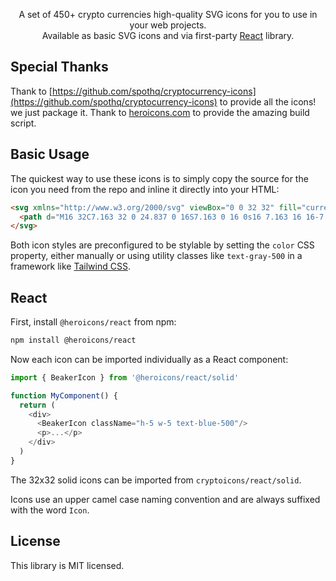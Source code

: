 <p align="center">
  A set of 450+ crypto currencies high-quality SVG icons for you to use in your web projects. <br>Available as basic SVG icons and via first-party <a href="#react">React</a> library.
<p>

## Special Thanks 
Thank to [https://github.com/spothq/cryptocurrency-icons](https://github.com/spothq/cryptocurrency-icons) to provide all the icons! we just package it. 
Thank to [heroicons.com](https://heroicons.com) to provide the amazing build script.


## Basic Usage

The quickest way to use these icons is to simply copy the source for the icon you need from the repo and inline it directly into your HTML:

```html
<svg xmlns="http://www.w3.org/2000/svg" viewBox="0 0 32 32" fill="currentColor" aria-hidden="true">
  <path d="M16 32C7.163 32 0 24.837 0 16S7.163 0 16 0s16 7.163 16 16-7.163 16-16 16zm-.065-28C9.342 4.001 4 9.347 4 15.94c.001 6.592 5.347 11.936 11.94 11.935 6.592-.002 11.936-5.347 11.935-11.94A11.937 11.937 0 0015.935 4zm-4.847 5.23a.123.123 0 01.125-.12h4.973a6.98 6.98 0 013.027.628c.18.088.357.186.528.292l-3.237 1.853h-1.689a.123.123 0 00-.12.126v.932l-3.607 2.086V9.23zM9.749 19.708l-2.162-2.184 7.12-4.108v2.662a.123.123 0 00.125.12h1.017l-6.093 3.51h-.007zm10.662-2.03c-1.044.872-2.477 1.308-4.299 1.308h-1.297a.123.123 0 00-.123.123v2.688l-1.81 1.042-1.69.977-.107.06v-4.455l5.603-3.224a2.056 2.056 0 001.297-.513 1.74 1.74 0 00.318-.432l3.578-2.071c.06.328.09.66.089.994.004 1.463-.516 2.63-1.56 3.503zm-1.92-3.019c.024-.153.036-.309.037-.464a2.417 2.417 0 00-.563-1.674A1.823 1.823 0 0017.15 12l4.973-2.871 2.182 2.183-5.814 3.347z"/>
</svg>
```

Both icon styles are preconfigured to be stylable by setting the `color` CSS property, either manually or using utility classes like `text-gray-500` in a framework like [Tailwind CSS](https://tailwindcss.com).

## React

First, install `@heroicons/react` from npm:

```sh
npm install @heroicons/react
```

Now each icon can be imported individually as a React component:

```js
import { BeakerIcon } from '@heroicons/react/solid'

function MyComponent() {
  return (
    <div>
      <BeakerIcon className="h-5 w-5 text-blue-500"/>
      <p>...</p>
    </div>
  )
}
```

The 32x32 solid icons can be imported from `cryptoicons/react/solid`.

Icons use an upper camel case naming convention and are always suffixed with the word `Icon`.

## License

This library is MIT licensed.
